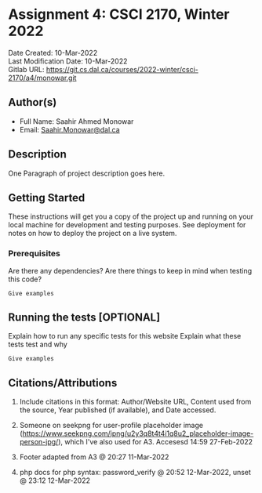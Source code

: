 <!--- The following README.md sample file was adapted from https://gist.github.com/PurpleBooth/109311bb0361f32d87a2#file-readme-template-md by Raghav Sampangi for academic use ---> 
<!--- You may delete any comments in this sample README.md file. Update information in this readme file with information from your work, and if there are sections that are marked "[OPTIONAL]" that you do not need in a specific section, simply delete them. Retain the other sections. --->
# Assignment 4: CSCI 2170, Winter 2022

Date Created: 10-Mar-2022  
Last Modification Date: 10-Mar-2022  
Gitlab URL: https://git.cs.dal.ca/courses/2022-winter/csci-2170/a4/monowar.git

## Author(s)

- Full Name: Saahir Ahmed Monowar  
- Email: Saahir.Monowar@dal.ca

## Description

One Paragraph of project description goes here.

## Getting Started

These instructions will get you a copy of the project up and running on your local machine for development and testing purposes. See deployment for notes on how to deploy the project on a live system.

### Prerequisites

Are there any dependencies? Are there things to keep in mind when testing this code?

```
Give examples
```

## Running the tests [OPTIONAL]

Explain how to run any specific tests for this website
Explain what these tests test and why

```
Give examples
```

## Citations/Attributions
1. Include citations in this format:
Author/Website URL, Content used from the source, Year published (if available), and Date accessed.

1. Someone on seekpng for user-profile placeholder image (https://www.seekpng.com/ipng/u2y3q8t4t4i1q8u2_placeholder-image-person-jpg/), which I've also used for A3. Accesesd 14:59 27-Feb-2022

1. Footer adapted from A3 @ 20:27 11-Mar-2022

1. php docs for php syntax: password_verify @ 20:52 12-Mar-2022, unset @ 23:12 12-Mar-2022